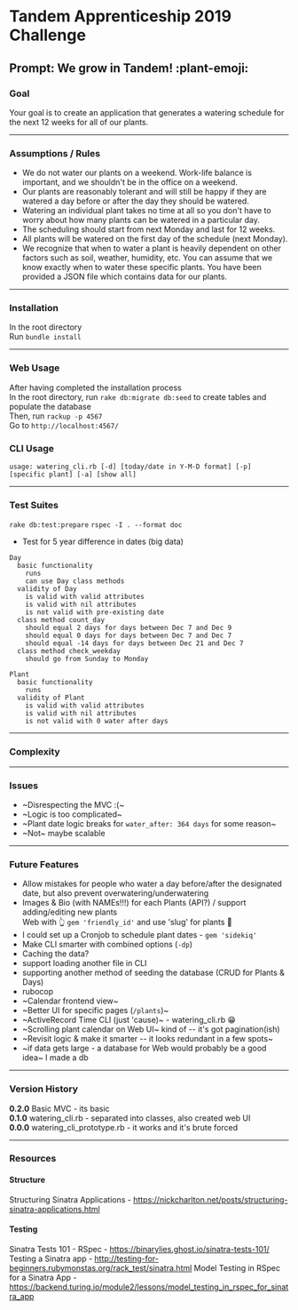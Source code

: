 # Tandem Apprenticeship 2019 Challenge
## Prompt: We grow in Tandem! :plant-emoji:

### Goal
Your goal is to create an application that generates a watering schedule for the next 12 weeks for all of our plants.

<!-- We would also like to see a README which includes any information about how to run the code, any known issues or complexity we should look out for, and any additional features you would like to have added to make your scheduler even more awesome. -->

------------------

### Assumptions / Rules
- We do not water our plants on a weekend. Work-life balance is important, and we shouldn't be in the office on a weekend.
- Our plants are reasonably tolerant and will still be happy if they are watered a day before or after the day they should be watered.
- Watering an individual plant takes no time at all so you don't have to worry about how many plants can be watered in a particular day.
- The scheduling should start from next Monday and last for 12 weeks.
- All plants will be watered on the first day of the schedule (next Monday).
- We recognize that when to water a plant is heavily dependent on other factors such as soil, weather, humidity, etc. You can assume that we know exactly when to water these specific plants. You have been provided a JSON file which contains data for our plants.

------------------

### Installation
In the root directory  
Run `bundle install`

------------------

### Web Usage
After having completed the installation process  
In the root directory, run `rake db:migrate db:seed` to create tables and populate the database  
Then, run `rackup -p 4567`  
Go to `http://localhost:4567/`


### CLI Usage
```
usage: watering_cli.rb [-d] [today/date in Y-M-D format] [-p] [specific plant] [-a] [show all]
```

------------------

### Test Suites
`rake db:test:prepare`
`rspec -I . --format doc`
- Test for 5 year difference in dates (big data)

```
Day
  basic functionality
    runs
    can use Day class methods
  validity of Day
    is valid with valid attributes
    is valid with nil attributes
    is not valid with pre-existing date
  class method count_day
    should equal 2 days for days between Dec 7 and Dec 9
    should equal 0 days for days between Dec 7 and Dec 7
    should equal -14 days for days between Dec 21 and Dec 7
  class method check_weekday
    should go from Sunday to Monday

Plant
  basic functionality
    runs
  validity of Plant
    is valid with valid attributes
    is valid with nil attributes
    is not valid with 0 water after days
```

------------------

### Complexity


------------------

### Issues
- ~Disrespecting the MVC :(~
- ~Logic is too complicated~
- ~Plant date logic breaks for `water_after: 364 days` for some reason~
- ~Not~ maybe scalable

------------------

### Future Features
- Allow mistakes for people who water a day before/after the designated date, but also prevent overwatering/underwatering
- Images & Bio (with NAMEs!!!) for each Plants (API?) / support adding/editing new plants   
Web with :point_up_2: `gem 'friendly_id'` and use 'slug' for plants :snail:
- I could set up a Cronjob to schedule plant dates - `gem 'sidekiq'`
- Make CLI smarter with combined options (`-dp`)
- Caching the data?
- support loading another file in CLI
- supporting another method of seeding the database (CRUD for Plants & Days)
- rubocop
- ~Calendar frontend view~
- ~Better UI for specific pages (`/plants`)~
- ~ActiveRecord Time CLI (just 'cause)~ - watering_cli.rb :grin:
- ~Scrolling plant calendar on Web UI~ kind of -- it's got pagination(ish)
- ~Revisit logic & make it smarter -- it looks redundant in a few spots~
- ~if data gets large - a database for Web would probably be a good idea~ I made a db

------------------

### Version History
**0.2.0** Basic MVC                 - its basic  
**0.1.0** watering_cli.rb           - separated into classes, also created web UI  
**0.0.0** watering_cli_prototype.rb -  it works and it's brute forced  

------------------

### Resources

#### Structure
Structuring Sinatra Applications - https://nickcharlton.net/posts/structuring-sinatra-applications.html

#### Testing
Sinatra Tests 101 - RSpec - https://binarylies.ghost.io/sinatra-tests-101/
Testing a Sinatra app - http://testing-for-beginners.rubymonstas.org/rack_test/sinatra.html
Model Testing in RSpec for a Sinatra App - https://backend.turing.io/module2/lessons/model_testing_in_rspec_for_sinatra_app
